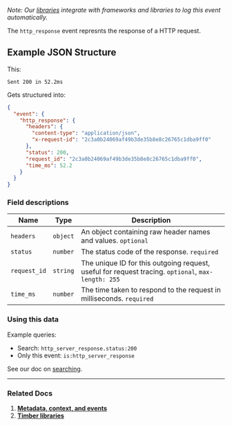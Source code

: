 *Note: Our [libraries](/languages) integrate with frameworks and libraries to log this event automatically.*

The `http_response` event represnts the response of a HTTP request.

## Example JSON Structure

This:

```
Sent 200 in 52.2ms
```

Gets structured into:

```json
{
  "event": {
    "http_response": {
      "headers": {
        "content-type": "application/json",
        "x-request-id": "2c3a0b24069af49b3de35b8e8c26765c1dba9ff0"
      },
      "status": 200,
      "request_id": "2c3a0b24069af49b3de35b8e8c26765c1dba9ff0",
      "time_ms": 52.2
    }
  }
}
```


### Field descriptions

Name | Type | Description
-----|------|------------
`headers` | `object` | An object containing raw header names and values. `optional`
`status` | `number` | The status code of the response. `required`
`request_id` | `string` | The unique ID for this outgoing request, useful for request tracing. `optional`, `max-length: 255`
`time_ms` | `number` | The time taken to respond to the request in milliseconds. `required`


### Using this data

Example queries:

* Search: `http_server_response.status:200`
* Only this event: `is:http_server_response`

See our doc on [searching](/app/console/searching).

---

### Related Docs

1. [**Metadata, context, and events**](/concepts/metadata-context-and-events)
2. [**Timber libraries**](/languages)
